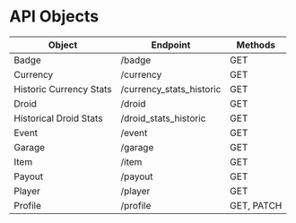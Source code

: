 # API Objects


|Object | Endpoint | Methods|
|---|---|----|
|Badge| /badge| GET |
|Currency | /currency | GET |
|Historic Currency Stats | /currency_stats_historic | GET |
|Droid | /droid | GET |
|Historical Droid Stats | /droid_stats_historic | GET |
|Event | /event | GET |
|Garage | /garage | GET |
|Item | /item | GET |
|Payout | /payout | GET |
|Player | /player |  GET |
|Profile | /profile | GET, PATCH |
